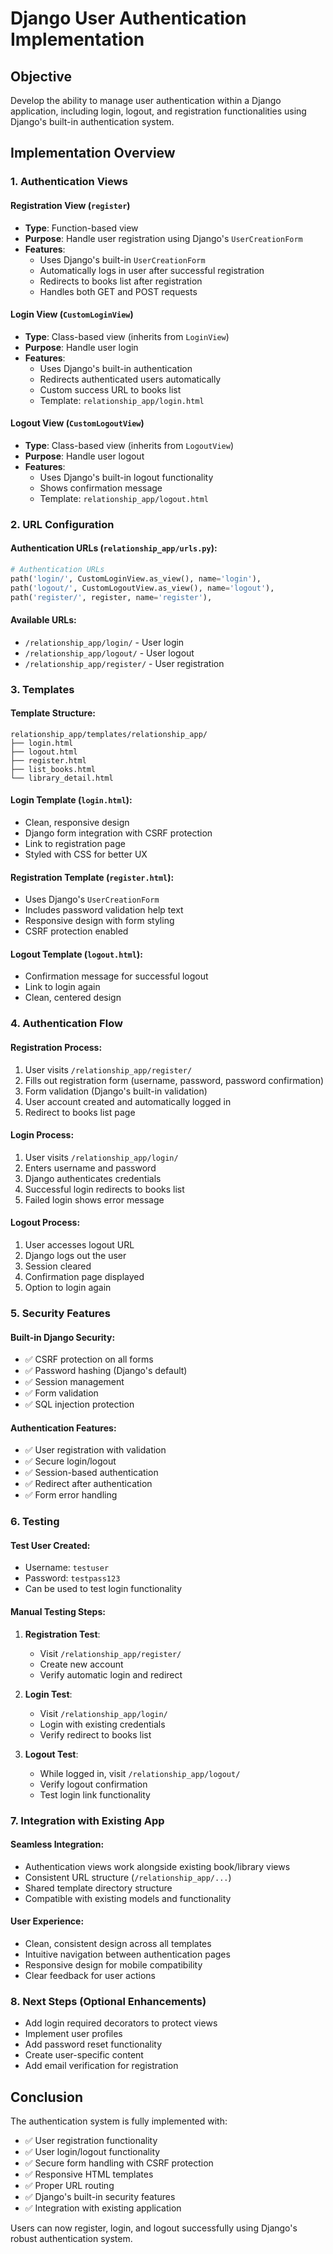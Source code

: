 # Django User Authentication Implementation

## Objective
Develop the ability to manage user authentication within a Django application, including login, logout, and registration functionalities using Django's built-in authentication system.

## Implementation Overview

### 1. Authentication Views

#### **Registration View** (`register`)
- **Type**: Function-based view
- **Purpose**: Handle user registration using Django's `UserCreationForm`
- **Features**:
  - Uses Django's built-in `UserCreationForm`
  - Automatically logs in user after successful registration
  - Redirects to books list after registration
  - Handles both GET and POST requests

#### **Login View** (`CustomLoginView`)
- **Type**: Class-based view (inherits from `LoginView`)
- **Purpose**: Handle user login
- **Features**:
  - Uses Django's built-in authentication
  - Redirects authenticated users automatically
  - Custom success URL to books list
  - Template: `relationship_app/login.html`

#### **Logout View** (`CustomLogoutView`)
- **Type**: Class-based view (inherits from `LogoutView`)
- **Purpose**: Handle user logout
- **Features**:
  - Uses Django's built-in logout functionality
  - Shows confirmation message
  - Template: `relationship_app/logout.html`

### 2. URL Configuration

#### **Authentication URLs** (`relationship_app/urls.py`):
```python
# Authentication URLs
path('login/', CustomLoginView.as_view(), name='login'),
path('logout/', CustomLogoutView.as_view(), name='logout'),
path('register/', register, name='register'),
```

#### **Available URLs**:
- `/relationship_app/login/` - User login
- `/relationship_app/logout/` - User logout  
- `/relationship_app/register/` - User registration

### 3. Templates

#### **Template Structure**:
```
relationship_app/templates/relationship_app/
├── login.html
├── logout.html
├── register.html
├── list_books.html
└── library_detail.html
```

#### **Login Template** (`login.html`):
- Clean, responsive design
- Django form integration with CSRF protection
- Link to registration page
- Styled with CSS for better UX

#### **Registration Template** (`register.html`):
- Uses Django's `UserCreationForm`
- Includes password validation help text
- Responsive design with form styling
- CSRF protection enabled

#### **Logout Template** (`logout.html`):
- Confirmation message for successful logout
- Link to login again
- Clean, centered design

### 4. Authentication Flow

#### **Registration Process**:
1. User visits `/relationship_app/register/`
2. Fills out registration form (username, password, password confirmation)
3. Form validation (Django's built-in validation)
4. User account created and automatically logged in
5. Redirect to books list page

#### **Login Process**:
1. User visits `/relationship_app/login/`
2. Enters username and password
3. Django authenticates credentials
4. Successful login redirects to books list
5. Failed login shows error message

#### **Logout Process**:
1. User accesses logout URL
2. Django logs out the user
3. Session cleared
4. Confirmation page displayed
5. Option to login again

### 5. Security Features

#### **Built-in Django Security**:
- ✅ CSRF protection on all forms
- ✅ Password hashing (Django's default)
- ✅ Session management
- ✅ Form validation
- ✅ SQL injection protection

#### **Authentication Features**:
- ✅ User registration with validation
- ✅ Secure login/logout
- ✅ Session-based authentication
- ✅ Redirect after authentication
- ✅ Form error handling

### 6. Testing

#### **Test User Created**:
- Username: `testuser`
- Password: `testpass123`
- Can be used to test login functionality

#### **Manual Testing Steps**:
1. **Registration Test**:
   - Visit `/relationship_app/register/`
   - Create new account
   - Verify automatic login and redirect

2. **Login Test**:
   - Visit `/relationship_app/login/`
   - Login with existing credentials
   - Verify redirect to books list

3. **Logout Test**:
   - While logged in, visit `/relationship_app/logout/`
   - Verify logout confirmation
   - Test login link functionality

### 7. Integration with Existing App

#### **Seamless Integration**:
- Authentication views work alongside existing book/library views
- Consistent URL structure (`/relationship_app/...`)
- Shared template directory structure
- Compatible with existing models and functionality

#### **User Experience**:
- Clean, consistent design across all templates
- Intuitive navigation between authentication pages
- Responsive design for mobile compatibility
- Clear feedback for user actions

### 8. Next Steps (Optional Enhancements)

- Add login required decorators to protect views
- Implement user profiles
- Add password reset functionality
- Create user-specific content
- Add email verification for registration

## Conclusion

The authentication system is fully implemented with:
- ✅ User registration functionality
- ✅ User login/logout functionality  
- ✅ Secure form handling with CSRF protection
- ✅ Responsive HTML templates
- ✅ Proper URL routing
- ✅ Django's built-in security features
- ✅ Integration with existing application

Users can now register, login, and logout successfully using Django's robust authentication system.

